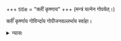 +++
title = "क्लीं कृष्णाय"
+++
(मन्त्रं यत्नेन गोपयेत्।)

क्लीं꣡ कृष्णा꣡य गोविन्दा꣡य गोपीजनवल्लभा꣡य स्वा꣡हा। 

<details><summary>न्यासः</summary>

नारद ऋषिः, बृहती।  
न्यासे बीजानि - क्लं क्लीं क्लूं क्लैं क्लौम्।  
ज्वालाचक्राय स्वाहा – कर-तल-कर-पृष्ठाभ्यां नमः ।
करन्यासः - अङ्गुष्ठादिष्व् अङ्गुलीषु (अङ्गुष्ठाभ्यां नमः …), कर-तल--कर-पृष्ठयोः।   
अङ्गन्यासः - … ज्ञानाय हृदयाय नमः, … ऐश्वर्याय शिरसे स्वाहेत्यादि। 

तातार्यसम्प्रदाये ध्यानम् - 

चित्राकल्पः श्रवसि कलयन्‌ - लाङ्गली+++(=नारिकेल[पुष्प])+++-कर्णपूरं  
बर्होत्तंस-स्फुरित-चिकुरो+++(=केशो)+++ बन्धुजीवं +++(Hibiscus-सदृशं)+++ दधानः ।  
गुञ्जा+++(बीज)+++-बद्धाम् उरसि ललितां धारयन्‌ +++(बीजपूर्णत्वाद्)+++ हार-यष्टिं  
गोप-स्त्रीणां जयति कितवः कोऽपि कौमार-हारी ॥ १७ ॥
</details>


